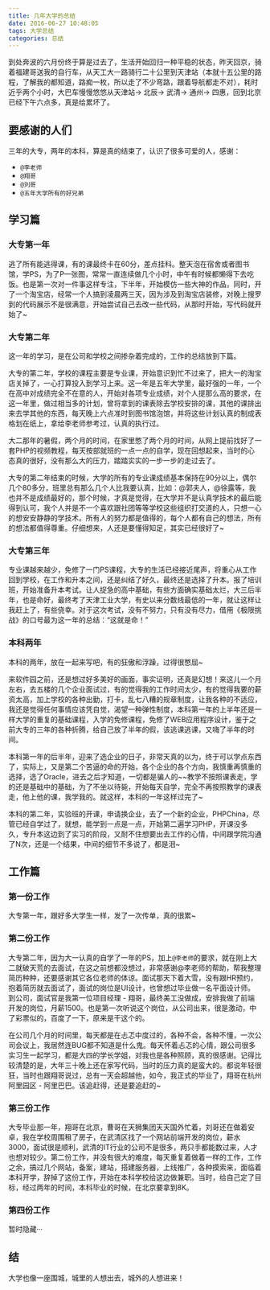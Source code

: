 ```yaml
---
title: 几年大学的总结
date: 2016-06-27 10:48:05
tags: 大学总结
categories: 总结
---
```

到处奔波的六月份终于算是过去了，生活开始回归一种平稳的状态，昨天回京，骑着福建哥送我的自行车，从天工大一路骑行二十公里到天津站（本就十五公里的路程，了解我的都知道，路痴一枚，所以走了不少弯路，跟着导航都走不对），耗时近乎两个小时，大巴车慢慢悠悠从天津站-> 北辰-> 武清-> 通州-> 四惠，回到北京已经下午六点多，真是给累坏了。

<!--more-->

## 要感谢的人们


三年的大专，两年的本科，算是真的结束了，认识了很多可爱的人，感谢：

- `@李老师` 
- `@翔哥`
- `@刘哥`
- `@五年大学所有的好兄弟`

## 学习篇

### 大专第一年

逃了所有能逃得课，有的课最终卡在60分，差点挂科。整天泡在宿舍或者图书馆，学PS，为了P一张图，常常一直连续做几个小时，中午有时候都懒得下去吃饭。也是第一次对一件事这样专注，下半年，开始模仿一些大神的作品，同时，开了一个淘宝店，经常一个人搞到凌晨两三天，因为涉及到淘宝店装修，对晚上搜罗到的代码展示不是很满意，开始尝试自己去改一些代码，从那时开始，写代码就开始了~

### 大专第二年

这一年的学习，是在公司和学校之间掺杂着完成的，工作的总结放到下篇。

大专的第二年，学校的课程主要是专业课，开始意识到忙不过来了，把大一的淘宝店关掉了，一心打算投入到学习上来。这一年是五年大学里，最好强的一年，一个在高中对成绩完全不在意的人，开始对各项专业成绩，对个人提那么高的要求，在这一年里，做过相当多的计划，曾将拿到的课表除去学校安排的课，其他的课排出来去学其他的东西，每天晚上六点准时到图书馆泡馆，并将这些计划认真的制成表格划在纸上，拿给李老师参考过，认真的执行过。

大二那年的暑假，两个月的时间，在家里憋了两个月的时间，从网上提前找好了一套PHP的视频教程，每天按部就班的一点一点的自学，现在回想起来，当时的心态真的很好，没有那么大的压力，踏踏实实的一步一步的走过去了。

大专的第二年结束的时候，大学的所有的专业课成绩基本保持在90分以上，偶尔几个80多分，班里总有那么几个人比我要认真，比如：@郭夫人，@徐露等，我也并不是成绩最好的，那个时候，才真是觉得，在大学并不是认真学技术的最后能得到认可，我个人并是不一个喜欢跟社团等等学校这些组织打交道的人，只想一心的想安安静静的学技术。所有人的努力都是值得的，每个人都有自己的想法，所有的想法都值得尊重。仔细想来，人还是要懂得知足，其实已经很好了~
### 大专第三年
专业课越来越少，免修了一门PS课程，大专的生活已经接近尾声，将重心从工作回到学校，在工作和升本之间，还是纠结了好久，最终还是选择了升本。报了培训班，开始准备升本考试。让人捉急的高中基础，有些方面确实基础太烂，大三后半年，也是命好，最终考了天津工业大学，有史以来分数线最低的一年，就让这样让我赶上了，有些侥幸。对于这次考试，没有不努力，只有没有尽力，借用《极限挑战》的口号最为这一年的总结：“这就是命！”

### 本科两年

本科的两年，放在一起来写吧，有的狂傲和浮躁，过得很憋屈~

来软件园之前，还是想过好多美好的画面，事实证明，还真是幻想！来这儿一个月左右，去五楼的几个企业面试过，有的觉得我的工作时间太少，有的觉得我要的薪资太高，加上学校的各种出勤，打卡，乱七八糟的规章制度，让我各种的不适应，我还是觉得任何事情应该凭自觉，渴望一种弹性制度，本科第一年的上半年还是一样大学的重复的基础课程，入学的免修课程，免修了WEB应用程序设计，鉴于之前大专的三年的各种折腾，给自己放了半年的假，该逃课逃课，又嗨了半年的时间。

本科第一年的后半年，迎来了选企业的日子，非常天真的以为，终于可以学点东西了，实际上，又是第二个苦逼的命的开始，各个企业的各个方向，我慎重再慎重的选择，选了Oracle，进去之后才知道，一切都是骗人的~~教学不按照课表走，学的还是基础中的基础，为了不坐以待毙，开始每天自学，完全不再按照教学的课表走，他上他的课，我学我的。就这样，本科的一年这样过完了~

本科的第二年，实验班的开课，申请换企业，去了一个新的企业，PHPChina，尽管已经自学过了，就想，能学到一点是一点，开始第二遍学习PHP，开课没多久，专升本这边到了实习的阶段，又耐不住想要出去工作的心情，中间跟学院沟通了N次，还是一个结果，中间的细节不多说了，都是泪~

## 工作篇

### 第一份工作

大专第一年，跟好多大学生一样，发了一次传单，真的很累~

### 第二份工作

大专第二年，因为大一认真的自学了一年的PS，加上`@李老师`的要求，就在刚上大二就破天荒的去面试，在这之前想都没想过，非常感谢@李老师的帮助，帮我整理简历种种，还要感谢其它各位老师的体谅。面试那天下着大雪，没有跟HR预约，抱着简历就去面试了，面试的岗位是UI设计，也曾想过毕业做一名平面设计师。到公司，面试官是我第一位项目经理 - 翔哥，最终美工没做成，安排我做了前端开发的岗位，月薪1500。也是第一次听说这个岗位，从公司出来，很是激动，中了彩票似的，百度了一下，原来是干这个的。

在公司几个月的时间里，每天都是在忐忑中度过的，各种不会，各种不懂，一次公司会议上，我居然连BUG都不知道是什么鬼。每天怀着忐忑的心情，跟公司很多实习生一起学习，都是大四的学长学姐，对我也是各种照顾，真的很感谢。记得比较清楚的是，大年三十晚上还在家写代码，当时的压力真的是蛮大的。都说年轻很狂，当时也跟翔哥说过，总有一天会超越他，如今，我正式的毕业了，翔哥在杭州阿里园区 - 阿里巴巴。该追赶得，还是要追赶的~

### 第三份工作

大专毕业那一年，翔哥在北京，曹哥在天狮集团天天国外忙着，刘哥还在做着安卓，我在学校周围租了房子，在武清区找了一个网站前端开发的岗位，薪水3000，面试很是顺利，武清的IT行业的公司不是很多，两只手都能数过来，人才也想对较少。第二份工作，并没有很大的难度，每天重复着做着一样的工作，工作之余，搞过几个网站，备案，建站，搭建服务器，上线推广，各种摸索来，面临着本科开学，辞掉了这份工作，开始在本科学校给这边做兼职。当时，给自己定了目标，经过两年的时间，本科毕业的时候，在北京要拿到8K。

### 第四份工作

暂时隐藏···

## 结
大学也像一座围城，城里的人想出去，城外的人想进来！



